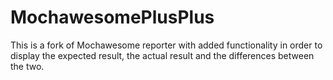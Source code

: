 # MochawesomePlusPlus
This is a fork of Mochawesome reporter with added functionality in order to display the expected result, the actual result and the differences between the two.
